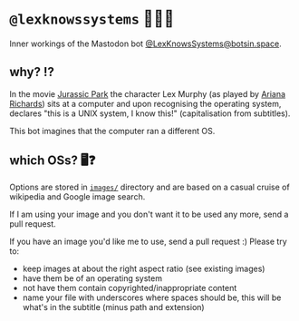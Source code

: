 # `@lexknowssystems` 👩‍💻🦖

Inner workings of the Mastodon bot [@LexKnowsSystems@botsin.space](https://botsin.space/@lexknowssystems).

## why? ⁉️

In the movie [Jurassic Park](https://en.wikipedia.org/wiki/Jurassic_Park_(film)) the character Lex Murphy (as played by [Ariana Richards](https://en.wikipedia.org/wiki/Ariana_Richards)) sits at a computer and upon recognising the operating system, declares "this is a UNIX system, I know this!" (capitalisation from subtitles).

This bot imagines that the computer ran a different OS.

## which OSs? 🖥❓

Options are stored in [`images/`](https://github.com/dill/lexknowssystems/tree/main/images) directory and are based on a casual cruise of wikipedia and Google image search.

If I am using your image and you don't want it to be used any more, send a pull request.

If you have an image you'd like me to use, send a pull request :) Please try to:
  * keep images at about the right aspect ratio (see existing images)
  * have them be of an operating system
  * not have them contain copyrighted/inappropriate content
  * name your file with underscores where spaces should be, this will be what's in the subtitle (minus path and extension)
